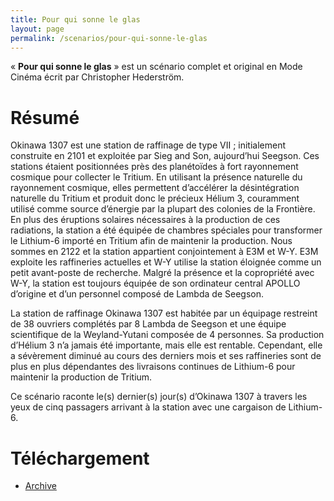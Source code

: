 ```yaml
---
title: Pour qui sonne le glas
layout: page
permalink: /scenarios/pour-qui-sonne-le-glas
---
```


« **Pour qui sonne le glas** » est un scénario complet et original en Mode Cinéma écrit par Christopher Hederström.

# Résumé

Okinawa 1307 est une station de raffinage de type VII ; initialement construite en 2101 et exploitée par Sieg and Son, aujourd’hui Seegson. Ces stations étaient positionnées près des planétoïdes à fort rayonnement cosmique pour collecter le Tritium. En utilisant la présence naturelle du rayonnement cosmique, elles permettent d’accélérer la désintégration naturelle du Tritium et produit donc le précieux Hélium 3, couramment utilisé comme source d’énergie par la plupart des colonies de la Frontière.
En plus des éruptions solaires nécessaires à la production de ces radiations, la station a été équipée de chambres spéciales pour transformer le Lithium-6 importé en Tritium afin de maintenir la production.
Nous sommes en 2122 et la station appartient conjointement à E3M et W-Y. E3M exploite les raffineries actuelles et W-Y utilise la station éloignée comme un petit avant-poste de recherche. Malgré la présence et la copropriété avec W-Y, la station est toujours équipée de son ordinateur central APOLLO d’origine et d’un personnel composé de Lambda de Seegson.

La station de raffinage Okinawa 1307 est habitée par un équipage restreint de 38 ouvriers complétés par 8 Lambda de Seegson et une équipe scientifique de la Weyland-Yutani composée de 4 personnes. Sa production d’Hélium 3 n’a jamais été importante, mais elle est rentable. Cependant, elle a sévèrement diminué au cours des derniers mois et ses raffineries sont de plus en plus dépendantes des livraisons continues de Lithium-6 pour maintenir la production de Tritium.

Ce scénario raconte le(s) dernier(s) jour(s) d’Okinawa 1307 à travers les yeux de cinq passagers arrivant à la station avec une cargaison de Lithium-6.

# Téléchargement

* [Archive](/docs/scenarios/Pour_qui_sonne_le_glas.zip)
